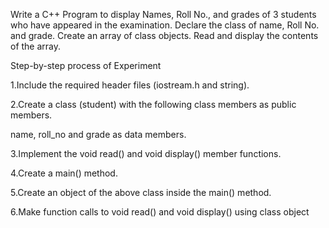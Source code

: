 
Write a C++ Program to display Names, Roll No., and grades of 3 students who have appeared in the examination. Declare the class of name, Roll No. and grade. Create an array of class objects. Read and display the contents of the array.

Step-by-step process of Experiment

1.Include the required header files (iostream.h and string).

2.Create a class (student) with the following class members as public members.

name, roll_no and grade as data members.

3.Implement the void read() and void display() member functions.

4.Create a main() method.

5.Create an object of the above class inside the main() method.

6.Make function calls to void read() and void display() using class object
